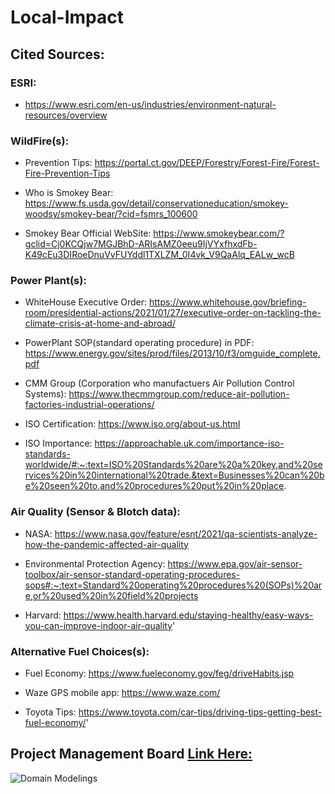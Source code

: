 # Local-Impact

## Cited Sources:
### ESRI:
- https://www.esri.com/en-us/industries/environment-natural-resources/overview

### WildFire(s): 
- Prevention Tips: 
https://portal.ct.gov/DEEP/Forestry/Forest-Fire/Forest-Fire-Prevention-Tips

- Who is Smokey Bear: 
https://www.fs.usda.gov/detail/conservationeducation/smokey-woodsy/smokey-bear/?cid=fsmrs_100600

- Smokey Bear Official WebSite: 
https://www.smokeybear.com/?gclid=Cj0KCQjw7MGJBhD-ARIsAMZ0eeu9IjVYxfhxdFb-K49cEu3DIRoeDnuVvFUYddl1TXLZM_0I4vk_V9QaAlq_EALw_wcB

### Power Plant(s):
- WhiteHouse Executive Order: 
https://www.whitehouse.gov/briefing-room/presidential-actions/2021/01/27/executive-order-on-tackling-the-climate-crisis-at-home-and-abroad/

- PowerPlant SOP(standard operating procedure) in PDF: 
https://www.energy.gov/sites/prod/files/2013/10/f3/omguide_complete.pdf

- CMM Group (Corporation who manufactuers Air Pollution Control Systems):
https://www.thecmmgroup.com/reduce-air-pollution-factories-industrial-operations/

- ISO Certification:
https://www.iso.org/about-us.html

- ISO Importance: 
https://approachable.uk.com/importance-iso-standards-worldwide/#:~:text=ISO%20Standards%20are%20a%20key,and%20services%20in%20international%20trade.&text=Businesses%20can%20be%20seen%20to,and%20procedures%20put%20in%20place.

### Air Quality (Sensor & Blotch data):
- NASA: 
https://www.nasa.gov/feature/esnt/2021/qa-scientists-analyze-how-the-pandemic-affected-air-quality

- Environmental Protection Agency:
https://www.epa.gov/air-sensor-toolbox/air-sensor-standard-operating-procedures-sops#:~:text=Standard%20operating%20procedures%20(SOPs)%20are,or%20used%20in%20field%20projects

- Harvard: 
https://www.health.harvard.edu/staying-healthy/easy-ways-you-can-improve-indoor-air-quality'

### Alternative Fuel Choices(s):
- Fuel Economy: 
https://www.fueleconomy.gov/feg/driveHabits.jsp

- Waze GPS mobile app: 
https://www.waze.com/

- Toyota Tips: 
https://www.toyota.com/car-tips/driving-tips-getting-best-fuel-economy/'



## Project Management Board [Link Here:](https://miro.com/app/board/o9J_l3984Ic=/)
![Domain Modelings](https://res.cloudinary.com/duwtuqr0p/image/upload/v1630054804/Wireframe_tr5sht.png "Domain Modeling")
